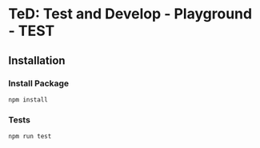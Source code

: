 # TeD: Test and Develop - Playground - TEST


## Installation



### Install Package

`npm install`



### Tests

`npm run test`



